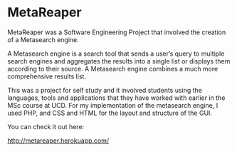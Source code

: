 MetaReaper
==========

MetaReaper was a Software Engineering Project that involved the creation of a Metasearch engine. 

A Metasearch engine is a search tool that sends a user’s query to multiple search engines and aggregates 
the results into a single list or displays them according to their source. A Metasearch engine combines 
a much more comprehensive results list.

This was a project for self study and it involved students using the languages, tools and applications 
that they have worked with earlier in the MSc course at UCD. For my implementation of the metasearch engine, 
I used PHP, and CSS and HTML for the layout and structure of the GUI.


You can check it out here:

http://metareaper.herokuapp.com/
